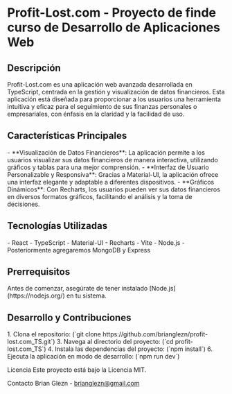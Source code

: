 <h1>Profit-Lost.com - Proyecto de finde curso de Desarrollo de Aplicaciones Web</h1>

<h2>Descripción</h2>
Profit-Lost.com es una aplicación web avanzada desarrollada en TypeScript, centrada en la gestión y visualización de datos financieros. Esta aplicación está diseñada para proporcionar a los usuarios una herramienta intuitiva y eficaz para el seguimiento de sus finanzas personales o empresariales, con énfasis en la claridad y la facilidad de uso.

<h2>Características Principales</h2>
- **Visualización de Datos Financieros**: La aplicación permite a los usuarios visualizar sus datos financieros de manera interactiva, utilizando gráficos y tablas para una mejor comprensión.
- **Interfaz de Usuario Personalizable y Responsiva**: Gracias a Material-UI, la aplicación ofrece una interfaz elegante y adaptable a diferentes dispositivos.
- **Gráficos Dinámicos**: Con Recharts, los usuarios pueden ver sus datos financieros en diversos formatos gráficos, facilitando el análisis y la toma de decisiones.

<h2>Tecnologías Utilizadas</h2>
- React
- TypeScript
- Material-UI
- Recharts
- Vite
- Node.js
- Posteriormente agregaremos MongoDB y Express

<h2>Prerrequisitos</h2>
Antes de comenzar, asegúrate de tener instalado [Node.js](https://nodejs.org/) en tu sistema.

<h2>Desarrollo y Contribuciones</h2>
1. Clona el repositorio:
   (`git clone https://github.com/brianglezn/profit-lost.com_TS.git`)
3. Navega al directorio del proyecto:
   (`cd profit-lost.com_TS`)
4. Instala las dependencias del proyecto:
   (`npm install`)
6. Ejecuta la aplicación en modo de desarrollo:
   (`npm run dev`)
   
Licencia
Este proyecto está bajo la Licencia MIT.

Contacto
Brian Glezn - brianglezn@gmail.com
